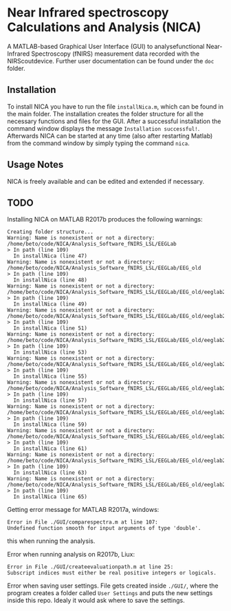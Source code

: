 # Near Infrared spectroscopy Calculations and Analysis (NICA)

A MATLAB-based Graphical  User  Interface  (GUI)  to analysefunctional  Near-Infrared  Spectroscopy  (fNIRS) measurement data recorded with the NIRScoutdevice. Further user documentation can be found under the `doc` folder.

## Installation

To install NICA you have to run the file `installNica.m`, which can be found in the main folder. The  installation  creates  the  folder  structure  for  all  the  necessary  functions  and  files  for  the GUI.  After  a  successful  installation  the  command  window  displays  the  message `Installation successful!`. Afterwards NICA can  be  started  at  any  time  (also  after restarting Matlab)  from  the  command window by simply typing the command `nica`.

## Usage Notes

NICA is freely available and can be edited and extended if necessary.


## TODO

Installing NICA on MATLAB R2017b produces the following warnings:

```
Creating folder structure...
Warning: Name is nonexistent or not a directory: /home/beto/code/NICA/Analysis_Software_fNIRS_LSL/EEGLab
> In path (line 109)
  In installNica (line 47)
Warning: Name is nonexistent or not a directory: /home/beto/code/NICA/Analysis_Software_fNIRS_LSL/EEGLab/EEG_old
> In path (line 109)
  In installNica (line 48)
Warning: Name is nonexistent or not a directory:
/home/beto/code/NICA/Analysis_Software_fNIRS_LSL/EEGLab/EEG_old/eeglab2008October01_beta
> In path (line 109)
  In installNica (line 49)
Warning: Name is nonexistent or not a directory:
/home/beto/code/NICA/Analysis_Software_fNIRS_LSL/EEGLab/EEG_old/eeglab2008October01_beta/functions
> In path (line 109)
  In installNica (line 51)
Warning: Name is nonexistent or not a directory:
/home/beto/code/NICA/Analysis_Software_fNIRS_LSL/EEGLab/EEG_old/eeglab2008October01_beta/functions/adminfunc
> In path (line 109)
  In installNica (line 53)
Warning: Name is nonexistent or not a directory:
/home/beto/code/NICA/Analysis_Software_fNIRS_LSL/EEGLab/EEG_old/eeglab2008October01_beta/functions/miscfunc
> In path (line 109)
  In installNica (line 55)
Warning: Name is nonexistent or not a directory:
/home/beto/code/NICA/Analysis_Software_fNIRS_LSL/EEGLab/EEG_old/eeglab2008October01_beta/functions/popfunc
> In path (line 109)
  In installNica (line 57)
Warning: Name is nonexistent or not a directory:
/home/beto/code/NICA/Analysis_Software_fNIRS_LSL/EEGLab/EEG_old/eeglab2008October01_beta/functions/resources
> In path (line 109)
  In installNica (line 59)
Warning: Name is nonexistent or not a directory:
/home/beto/code/NICA/Analysis_Software_fNIRS_LSL/EEGLab/EEG_old/eeglab2008October01_beta/functions/sigprocfunc
> In path (line 109)
  In installNica (line 61)
Warning: Name is nonexistent or not a directory:
/home/beto/code/NICA/Analysis_Software_fNIRS_LSL/EEGLab/EEG_old/eeglab2008October01_beta/functions/studyfunc
> In path (line 109)
  In installNica (line 63)
Warning: Name is nonexistent or not a directory:
/home/beto/code/NICA/Analysis_Software_fNIRS_LSL/EEGLab/EEG_old/eeglab2008October01_beta/functions/timefreqfunc
> In path (line 109)
  In installNica (line 65)
```


Getting error message for MATLAB R2017a, windows:
```
Error in File ./GUI/comparespectra.m at line 107:
Undefined function smooth for input arguments of type 'double'.
```
this when running the analysis.


Error when running analysis on R2017b, Liux:
```
Error in File ./GUI/createevaluationpath.m at line 25:
Subscript indices must either be real positive integers or logicals.
```

Error when saving user settings. File gets created inside `./GUI/`, where the program creates a folder called `User Settings` and puts the new settings inside this repo. Idealy it would ask where to save the settings.
